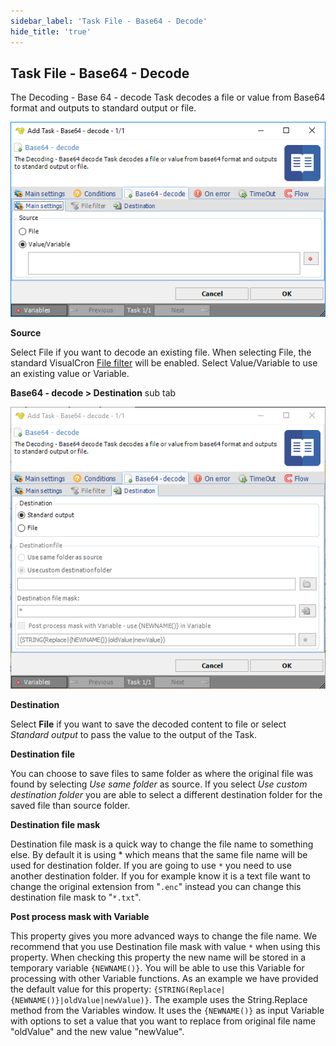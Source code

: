 ```yaml
---
sidebar_label: 'Task File - Base64 - Decode'
hide_title: 'true'
---
```


## Task File - Base64 - Decode

The Decoding - Base 64 - decode Task decodes a file or value from Base64 format and outputs to standard output or file.

![](../../../../../static/img/taskfilebase64decode.png)

**Source**

Select File if you want to decode an existing file. When selecting File, the standard VisualCron [File filter](../../../server/job-tasks-file-filter) will be enabled. Select Value/Variable to use an existing value or Variable.
 
**Base64 - decode > Destination** sub tab

![](../../../../../static/img/taskfilebase64decodedestination.png)

**Destination**

Select **File** if you want to save the decoded content to file or select *Standard output* to pass the value to the output of the Task.
 
**Destination file**

You can choose to save files to same folder as where the original file was found by selecting *Use same folder* as source. If you select *Use custom destination folder* you are able to select a different destination folder for the saved file than source folder.
 
**Destination file mask**

Destination file mask is a quick way to change the file name to something else. By default it is using * which means that the same file name will be used for destination folder. If you are going to use `*` you need to use another destination folder. If you for example know it is a text file want to change the original extension from "`.enc`" instead you can change this destination file mask to "`*.txt`".
 
**Post process mask with Variable**

This property gives you more advanced ways to change the file name. We recommend that you use Destination file mask with value `*` when using this property. When checking this property the new name will be stored in a temporary variable `{NEWNAME()}`. You will be able to use this Variable for processing with other Variable functions. As an example we have provided the default value for this property: `{STRING(Replace|{NEWNAME()}|oldValue|newValue)}`. The example uses the String.Replace method from the Variables window. It uses the `{NEWNAME()}` as input Variable with options to set a value that you want to replace from original file name "oldValue" and the new value "newValue".